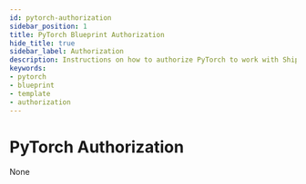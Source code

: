 ```yaml
---
id: pytorch-authorization
sidebar_position: 1
title: PyTorch Blueprint Authorization
hide_title: true
sidebar_label: Authorization
description: Instructions on how to authorize PyTorch to work with Shipyard's low-code PyTorch templates.
keywords:
- pytorch
- blueprint
- template
- authorization
---
```


# PyTorch Authorization
None
